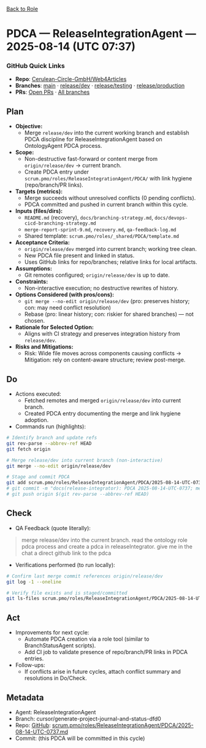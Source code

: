 [Back to Role](../)

# PDCA — ReleaseIntegrationAgent — 2025-08-14 (UTC 07:37)

### GitHub Quick Links
- **Repo**: [Cerulean-Circle-GmbH/Web4Articles](https://github.com/Cerulean-Circle-GmbH/Web4Articles)
- **Branches**: [main](https://github.com/Cerulean-Circle-GmbH/Web4Articles/tree/main) · [release/dev](https://github.com/Cerulean-Circle-GmbH/Web4Articles/tree/release/dev) · [release/testing](https://github.com/Cerulean-Circle-GmbH/Web4Articles/tree/release/testing) · [release/production](https://github.com/Cerulean-Circle-GmbH/Web4Articles/tree/release/production)
- **PRs**: [Open PRs](https://github.com/Cerulean-Circle-GmbH/Web4Articles/pulls) · [All branches](https://github.com/Cerulean-Circle-GmbH/Web4Articles/branches)

## Plan
- **Objective:**
  - Merge `release/dev` into the current working branch and establish PDCA discipline for ReleaseIntegrationAgent based on OntologyAgent PDCA process.
- **Scope:**
  - Non-destructive fast-forward or content merge from `origin/release/dev` → current branch.
  - Create PDCA entry under `scrum.pmo/roles/ReleaseIntegrationAgent/PDCA/` with link hygiene (repo/branch/PR links).
- **Targets (metrics):**
  - Merge succeeds without unresolved conflicts (0 pending conflicts).
  - PDCA committed and pushed in current branch within this cycle.
- **Inputs (files/dirs):**
  - `README.md` (recovery), `docs/branching-strategy.md`, `docs/devops-cicd-branching-strategy.md`
  - `merge-report-sprint-9.md`, `recovery.md`, `qa-feedback-log.md`
  - Shared template: `scrum.pmo/roles/_shared/PDCA/template.md`
- **Acceptance Criteria:**
  - `origin/release/dev` merged into current branch; working tree clean.
  - New PDCA file present and linked in status.
  - Uses GitHub links for repo/branches; relative links for local artifacts.
- **Assumptions:**
  - Git remotes configured; `origin/release/dev` is up to date.
- **Constraints:**
  - Non-interactive execution; no destructive rewrites of history.
- **Options Considered (with pros/cons):**
  - `git merge --no-edit origin/release/dev` (pro: preserves history; con: may need conflict resolution)
  - Rebase (pro: linear history; con: riskier for shared branches) — not chosen.
- **Rationale for Selected Option:**
  - Aligns with CI strategy and preserves integration history from `release/dev`.
- **Risks and Mitigations:**
  - Risk: Wide file moves across components causing conflicts → Mitigation: rely on content-aware structure; review post-merge.

## Do
- Actions executed:
  - Fetched remotes and merged `origin/release/dev` into current branch.
  - Created PDCA entry documenting the merge and link hygiene adoption.
- Commands run (highlights):
```bash
# Identify branch and update refs
git rev-parse --abbrev-ref HEAD
git fetch origin

# Merge release/dev into current branch (non-interactive)
git merge --no-edit origin/release/dev

# Stage and commit PDCA
git add scrum.pmo/roles/ReleaseIntegrationAgent/PDCA/2025-08-14-UTC-0737.md
# git commit -m "docs(release-integrator): PDCA 2025-08-14-UTC-0737; merge origin/release/dev"
# git push origin $(git rev-parse --abbrev-ref HEAD)
```

## Check
- QA Feedback (quote literally):
> merge release/dev into the current branch. read the ontology role pdca process and create a pdca in releaseIntegrator. give me in the chat a direct github link to the pdca

- Verifications performed (to run locally):
```bash
# Confirm last merge commit references origin/release/dev
git log -1 --oneline

# Verify file exists and is staged/committed
git ls-files scrum.pmo/roles/ReleaseIntegrationAgent/PDCA/2025-08-14-UTC-0737.md
```

## Act
- Improvements for next cycle:
  - Automate PDCA creation via a role tool (similar to BranchStatusAgent scripts).
  - Add CI job to validate presence of repo/branch/PR links in PDCA entries.
- Follow-ups:
  - If conflicts arise in future cycles, attach conflict summary and resolutions in Do/Check.

## Metadata
- Agent: ReleaseIntegrationAgent
- Branch: cursor/generate-project-journal-and-status-dfd0
- Repo: [GitHub](https://github.com/Cerulean-Circle-GmbH/Web4Articles): [scrum.pmo/roles/ReleaseIntegrationAgent/PDCA/2025-08-14-UTC-0737.md](../../ReleaseIntegrationAgent/PDCA/2025-08-14-UTC-0737.md)
- Commit: (this PDCA will be committed in this cycle)